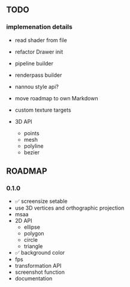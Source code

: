 ## TODO

### implemenation details
- read shader from file
- refactor Drawer init
- pipeline builder
- renderpass builder
- nannou style api?
- move roadmap to own Markdown
- custom texture targets

- 3D API
    - points
    - mesh
    - polyline
    - bezier

## ROADMAP

### 0.1.0 
- ✅ screensize setable
- use 3D vertices and orthographic projection
- msaa 
- 2D API
    - ellipse 
    - polygon
    - circle
    - triangle 
- ✅ background color
- fps 
- transformation API
- screenshot function
- documentation
